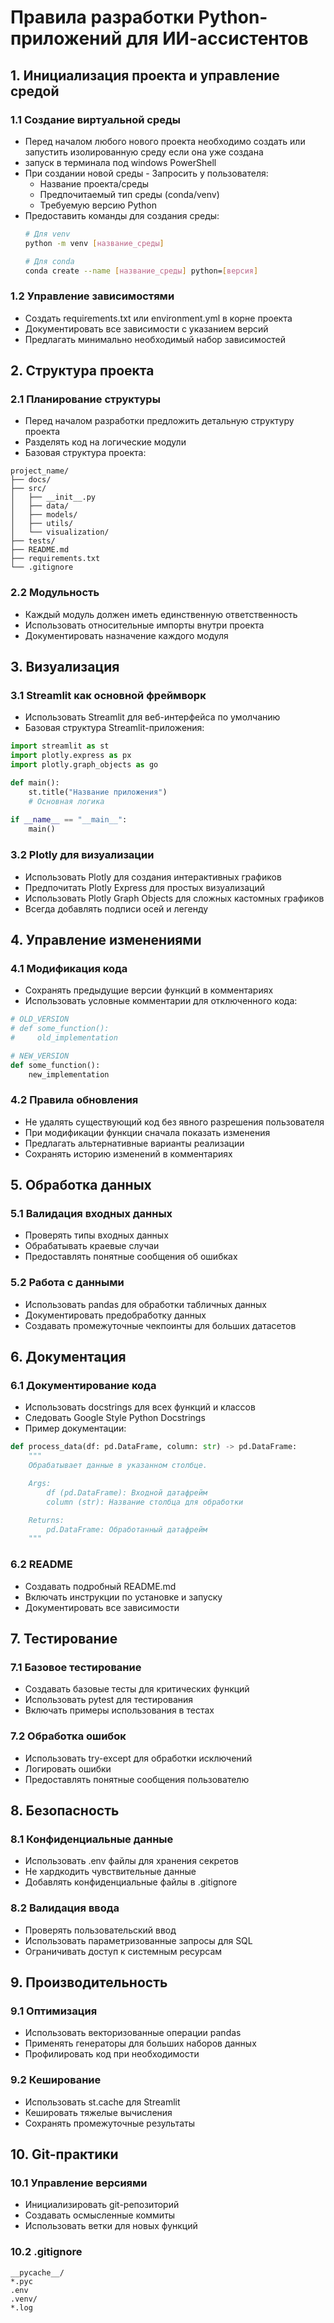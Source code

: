 # Правила разработки Python-приложений для ИИ-ассистентов

## 1. Инициализация проекта и управление средой

### 1.1 Создание виртуальной среды
- Перед началом любого нового проекта необходимо создать или запустить изолированную среду если она уже создана
- запуск в терминала под windows PowerShell
- При создании новой среды - Запросить у пользователя:
  - Название проекта/среды
  - Предпочитаемый тип среды (conda/venv)
  - Требуемую версию Python
- Предоставить команды для создания среды:
  ```bash
  # Для venv
  python -m venv [название_среды]
  
  # Для conda
  conda create --name [название_среды] python=[версия]
  ```

### 1.2 Управление зависимостями
- Создать requirements.txt или environment.yml в корне проекта
- Документировать все зависимости с указанием версий
- Предлагать минимально необходимый набор зависимостей

## 2. Структура проекта

### 2.1 Планирование структуры
- Перед началом разработки предложить детальную структуру проекта
- Разделять код на логические модули
- Базовая структура проекта:
```
project_name/
├── docs/
├── src/
│   ├── __init__.py
│   ├── data/
│   ├── models/
│   ├── utils/
│   └── visualization/
├── tests/
├── README.md
├── requirements.txt
└── .gitignore
```

### 2.2 Модульность
- Каждый модуль должен иметь единственную ответственность
- Использовать относительные импорты внутри проекта
- Документировать назначение каждого модуля

## 3. Визуализация

### 3.1 Streamlit как основной фреймворк
- Использовать Streamlit для веб-интерфейса по умолчанию
- Базовая структура Streamlit-приложения:
```python
import streamlit as st
import plotly.express as px
import plotly.graph_objects as go

def main():
    st.title("Название приложения")
    # Основная логика
    
if __name__ == "__main__":
    main()
```

### 3.2 Plotly для визуализации
- Использовать Plotly для создания интерактивных графиков
- Предпочитать Plotly Express для простых визуализаций
- Использовать Plotly Graph Objects для сложных кастомных графиков
- Всегда добавлять подписи осей и легенду

## 4. Управление изменениями

### 4.1 Модификация кода
- Сохранять предыдущие версии функций в комментариях
- Использовать условные комментарии для отключенного кода:
```python
# OLD_VERSION
# def some_function():
#     old_implementation

# NEW_VERSION
def some_function():
    new_implementation
```

### 4.2 Правила обновления
- Не удалять существующий код без явного разрешения пользователя
- При модификации функции сначала показать изменения
- Предлагать альтернативные варианты реализации
- Сохранять историю изменений в комментариях

## 5. Обработка данных

### 5.1 Валидация входных данных
- Проверять типы входных данных
- Обрабатывать краевые случаи
- Предоставлять понятные сообщения об ошибках

### 5.2 Работа с данными
- Использовать pandas для обработки табличных данных
- Документировать предобработку данных
- Создавать промежуточные чекпоинты для больших датасетов

## 6. Документация

### 6.1 Документирование кода
- Использовать docstrings для всех функций и классов
- Следовать Google Style Python Docstrings
- Пример документации:
```python
def process_data(df: pd.DataFrame, column: str) -> pd.DataFrame:
    """
    Обрабатывает данные в указанном столбце.

    Args:
        df (pd.DataFrame): Входной датафрейм
        column (str): Название столбца для обработки

    Returns:
        pd.DataFrame: Обработанный датафрейм
    """
```

### 6.2 README
- Создавать подробный README.md
- Включать инструкции по установке и запуску
- Документировать все зависимости

## 7. Тестирование

### 7.1 Базовое тестирование
- Создавать базовые тесты для критических функций
- Использовать pytest для тестирования
- Включать примеры использования в тестах

### 7.2 Обработка ошибок
- Использовать try-except для обработки исключений
- Логировать ошибки
- Предоставлять понятные сообщения пользователю

## 8. Безопасность

### 8.1 Конфиденциальные данные
- Использовать .env файлы для хранения секретов
- Не хардкодить чувствительные данные
- Добавлять конфиденциальные файлы в .gitignore

### 8.2 Валидация ввода
- Проверять пользовательский ввод
- Использовать параметризованные запросы для SQL
- Ограничивать доступ к системным ресурсам

## 9. Производительность

### 9.1 Оптимизация
- Использовать векторизованные операции pandas
- Применять генераторы для больших наборов данных
- Профилировать код при необходимости

### 9.2 Кеширование
- Использовать st.cache для Streamlit
- Кешировать тяжелые вычисления
- Сохранять промежуточные результаты

## 10. Git-практики

### 10.1 Управление версиями
- Инициализировать git-репозиторий
- Создавать осмысленные коммиты
- Использовать ветки для новых функций

### 10.2 .gitignore
```
__pycache__/
*.pyc
.env
.venv/
*.log
```